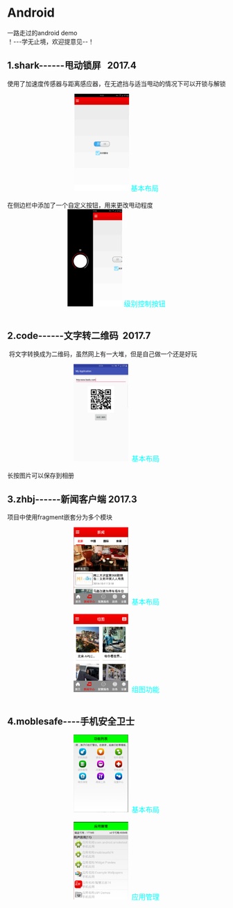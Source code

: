 # Android
一路走过的android demo  
！---学无止境，欢迎提意见--！
## 1.shark------甩动锁屏   2017.4
  使用了加速度传感器与距离感应器，在无遮挡与适当甩动的情况下可以开锁与解锁
<center>
<img src="https://github.com/1260408088/Android/blob/master/shark/shark/res/drawable-xxhdpi/1.jpg" width="25%" height="25%" />
  <font color=#00ffff size=3>基本布局</font>
</center><br/>
在侧边栏中添加了一个自定义按钮，用来更改甩动程度
<center>
<img src="https://github.com/1260408088/Android/blob/master/shark/shark/res/drawable-xxhdpi/2.jpg" width="25%" height="25%" />
  <font color=#00ffff size=3>级别控制按钮</font>
</center><br/>

## 2.code------文字转二维码  2017.7
  将文字转换成为二维码，虽然网上有一大堆，但是自己做一个还是好玩
 <center>
  <img src="https://github.com/1260408088/Android/blob/master/code/src/main/res/mipmap-xxxhdpi/1.png" width="25%" height="25%" />
  <font color=#00ffff size=3>基本布局</font>
</center><br/>
长按图片可以保存到相册

## 3.zhbj------新闻客户端  2017.3
项目中使用fragment嵌套分为多个模块
<center>
  <img src="https://github.com/1260408088/Android/blob/master/zhbj/zhbj74/res/drawable-xxhdpi/home.PNG" width="25%" height="25%" />
  <font color=#00ffff size=3>基本布局</font>
</center><br/>
<center>
  <img src="https://github.com/1260408088/Android/blob/master/zhbj/zhbj74/res/drawable-xxhdpi/zutu.PNG" width="25%" height="25%" />
  <font color=#00ffff size=3>组图功能</font>
</center><br/>

## 4.moblesafe----手机安全卫士
<center>
  <img src="https://github.com/1260408088/Android/blob/master/mobilesafe74/res/drawable-xxhdpi/home.PNG" width="25%" height="25%" />
  <font color=#00ffff size=3>基本布局</font>
</center><br/>
<center>
  <img src="https://github.com/1260408088/Android/blob/master/mobilesafe74/res/drawable-xxhdpi/%E5%BA%94%E7%94%A8%E7%AE%A1%E7%90%86.PNG" width="25%" height="25%" />
  <font color=#00ffff size=3>应用管理</font>
</center><br/>
